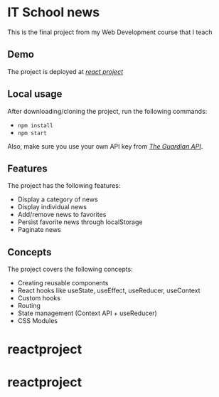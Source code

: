 # IT School news

This is the final project from my Web Development course that I teach

## Demo

The project is deployed at [_react project_](be-project-react.netlify.app)

## Local usage

After downloading/cloning the project, run the following commands:

- `npm install`
- `npm start`

Also, make sure you use your own API key from [_The Guardian API_](https://open-platform.theguardian.com/documentation/).

## Features

The project has the following features:

- Display a category of news
- Display individual news
- Add/remove news to favorites
- Persist favorite news through localStorage
- Paginate news

## Concepts

The project covers the following concepts:

- Creating reusable components
- React hooks like useState, useEffect, useReducer, useContext
- Custom hooks
- Routing
- State management (Context API + useReducer)
- CSS Modules
# reactproject
# reactproject
